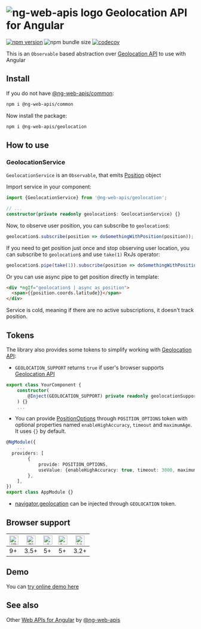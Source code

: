 # ![ng-web-apis logo](https://raw.githubusercontent.com/taiga-family/ng-web-apis/main/libs/geolocation/logo.svg) Geolocation API for Angular

[![npm version](https://img.shields.io/npm/v/@ng-web-apis/geolocation.svg)](https://npmjs.com/package/@ng-web-apis/geolocation)
![npm bundle size](https://img.shields.io/bundlephobia/minzip/@ng-web-apis/geolocation)
[![codecov](https://codecov.io/github/taiga-family/ng-web-apis/graph/badge.svg?flag=geolocation)](https://codecov.io/github/taiga-family/ng-web-apis/tree/main/libs/geolocation)

This is an `Observable` based abstraction over
[Geolocation API](https://developer.mozilla.org/en-US/docs/Web/API/Geolocation_API) to use with Angular

## Install

If you do not have [@ng-web-apis/common](https://github.com/taiga-family/ng-web-apis/tree/main/libs/common):

```bash
npm i @ng-web-apis/common
```

Now install the package:

```bash
npm i @ng-web-apis/geolocation
```

## How to use

### GeolocationService

`GeolocationService` is an `Observable`, that emits
[Position](https://developer.mozilla.org/en-US/docs/Web/API/GeolocationPosition) object

Import service in your component:

```ts
import {GeolocationService} from '@ng-web-apis/geolocation';

// ...
constructor(private readonly geolocation$: GeolocationService) {}
```

Now, to observe user position, you can subscribe to `geolocation$`:

```ts
geolocation$.subscribe(position => doSomethingWithPosition(position));
```

If you need to get position just once and stop observing user location, you can subscribe to `geolocation$` and use
`take(1)` RxJs operator:

```ts
geolocation$.pipe(take(1)).subscribe(position => doSomethingWithPosition(position));
```

Or you can use async pipe to get position directly in template:

```html
<div *ngIf="geolocation$ | async as position">
  <span>{{position.coords.latitude}}</span>
</div>
```

Service is cold, meaning if there are no active subscriptions, it doesn't track position.

## Tokens

The library also provides some tokens to simplify working with
[Geolocation API](https://developer.mozilla.org/en-US/docs/Web/API/Geolocation_API):

- `GEOLOCATION_SUPPORT` returns `true` if user's browser supports
  [Geolocation API](https://developer.mozilla.org/en-US/docs/Web/API/Geolocation_API)

```ts
export class YourComponent {
    constructor(
        @Inject(GEOLOCATION_SUPPORT) private readonly geolocationSupport: boolean
    ) {}
    ...
```

- You can provide [PositionOptions](https://developer.mozilla.org/en-US/docs/Web/API/PositionOptions) through
  `POSITION_OPTIONS` token with optional properties named `enableHighAccuracy`, `timeout` and `maximumAge`. It uses `{}`
  by default.

```ts
@NgModule({
    ...
  providers: [
        {
            provide: POSITION_OPTIONS,
            useValue: {enableHighAccuracy: true, timeout: 3000, maximumAge: 1000},
        },
    ],
})
export class AppModule {}
```

- [navigator.geolocation](https://developer.mozilla.org/ru/docs/Web/API/Navigator/geolocation) can be injected through
  `GEOLOCATION` token.

## Browser support

| [<img src="https://raw.githubusercontent.com/alrra/browser-logos/master/src/edge/edge_48x48.png" alt="IE / Edge" width="24px" height="24px" />](http://godban.github.io/browsers-support-badges/)<br/> | [<img src="https://raw.githubusercontent.com/alrra/browser-logos/master/src/firefox/firefox_48x48.png" alt="Firefox" width="24px" height="24px" />](http://godban.github.io/browsers-support-badges/)<br/> | [<img src="https://raw.githubusercontent.com/alrra/browser-logos/master/src/chrome/chrome_48x48.png" alt="Chrome" width="24px" height="24px" />](http://godban.github.io/browsers-support-badges/)<br/> | [<img src="https://raw.githubusercontent.com/alrra/browser-logos/master/src/safari/safari_48x48.png" alt="Safari" width="24px" height="24px" />](http://godban.github.io/browsers-support-badges/)<br/> | [<img src="https://raw.githubusercontent.com/alrra/browser-logos/master/src/safari-ios/safari-ios_48x48.png" alt="iOS Safari" width="24px" height="24px" />](http://godban.github.io/browsers-support-badges/)<br/> |
| ------------------------------------------------------------------------------------------------------------------------------------------------------------------------------------------------------ | ---------------------------------------------------------------------------------------------------------------------------------------------------------------------------------------------------------- | ------------------------------------------------------------------------------------------------------------------------------------------------------------------------------------------------------- | ------------------------------------------------------------------------------------------------------------------------------------------------------------------------------------------------------- | ------------------------------------------------------------------------------------------------------------------------------------------------------------------------------------------------------------------- |
| 9+                                                                                                                                                                                                     | 3.5+                                                                                                                                                                                                       | 5+                                                                                                                                                                                                      | 5+                                                                                                                                                                                                      | 3.2+                                                                                                                                                                                                                |

## Demo

You can [try online demo here](https://taiga-family.github.io/ng-web-apis/geolocation)

## See also

Other [Web APIs for Angular](https://taiga-family.github.io/ng-web-apis/) by
[@ng-web-apis](https://github.com/taiga-family/ng-web-apis)
